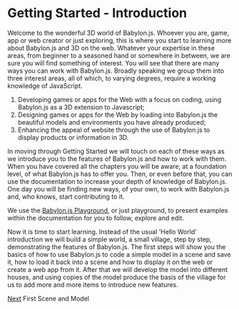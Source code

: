 # Getting Started  - Introduction
Welcome to the wonderful 3D world of Babylon.js. Whoever you are, game, app or web creator or just exploring, this is where you start to learning more about Babylon.js and 3D on the web. Whatever your expertise in these areas, from beginner to a seasoned hand or somewhere in between, we are sure you will find something of interest. You will see that there are many ways you can work with Babylon.js. Broadly speaking we group them into three interest areas, all of which, to varying degrees, require a working knowledge of JavaScript. 

1. Developing games or apps for the Web with a focus on coding, using Babylon.js as a 3D extension to Javascript;
2. Designing games or apps for the Web by loading into Babylon.js the beautiful models and environments you have already produced;
3. Enhancing the appeal of website through the use of Babylon.js to display products or information in 3D.

In moving through Getting Started we will touch on each of these ways as we introduce you to the features of Babylon.js and how to work with them. When you have covered all the chapters you will be aware, at a foundation level, of what Babylon.js has to offer you. Then, or even before that, you can use the documentation to increase your depth of knowledge of Babylon.js. One day you will be finding new ways, of your own, to work with Babylon.js and, who knows, start contributing to it.

We use the [Babylon.js Playground](), or just playground, to present examples within the documentation for you to follow, explore and edit.

Now it is time to start learning. Instead of the usual 'Hello World' introduction we will build a simple world, a small village, step by step, demonstrating the features of Babylon.js. The first steps will show you the basics of how to use Babylon.js to code a simple model in a scene and save it, how to load it back into a scene and how to display it on the web or create a web app from it. After that we will develop the model into different houses, and using copies of the model produce the basis of the village for us to add more and more items to introduce new features.

[Next](/babylon101/first_scene) First Scene and Model
